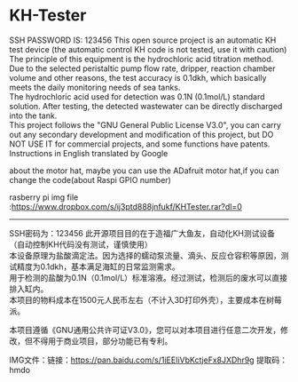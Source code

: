 # KH-Tester
SSH PASSWORD IS: 123456
This open source project is an automatic KH test device (the automatic control KH code is not tested, use it with caution)</br>
The principle of this equipment is the hydrochloric acid titration method. Due to the selected peristaltic pump flow rate, dripper, reaction chamber volume and other reasons, the test accuracy is 0.1dkh, which basically meets the daily monitoring needs of sea tanks.</br>
The hydrochloric acid used for detection was 0.1N (0.1mol/L) standard solution. After testing, the detected wastewater can be directly discharged into the tank.</br>
This project follows the "GNU General Public License V3.0", you can carry out any secondary development and modification of this project, but DO NOT USE IT for commercial projects, and some functions have patents.</br>
Instructions in English translated by Google</br>

about the motor hat, maybe you can use the ADafruit motor hat,if you can change the code(about Raspi GPIO number)

rasberry pi img file :https://www.dropbox.com/s/ij3ptd888jnfukf/KHTester.rar?dl=0

--------------------------------------------------------------------------------------------------------------------------------
SSH密码为：123456
此开源项目目的在于造福广大鱼友，自动化KH测试设备（自动控制KH代码没有测试，谨慎使用）</br>
本设备原理为盐酸滴定法。因为选择的蠕动泵流量、滴头、反应仓容积等原因，测试精度为0.1dkh，基本满足海缸的日常监测需求。</br>
用于检测的盐酸为0.1N（0.1mol/L）标准溶液。经过测试，检测后的废水可以直接排入缸内。</br>
本项目的物料成本在1500元人民币左右（不计入3D打印外壳），主要成本在树莓派。</br>

本项目遵循《GNU通用公共许可证V3.0》，您可以对本项目进行任意二次开发，修改，但不得用于商业项目，部分功能已有专利。</br>

IMG文件：链接：https://pan.baidu.com/s/1iEEIiVbKctjeFx8JXDhr9g 
提取码：hmdo
